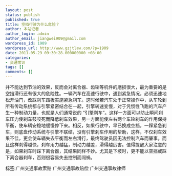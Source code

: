 ```yaml
---
layout: post
status: publish
published: true
title: 空挡行驶为什么危险？
author: 本站记者
author_login: admin
author_email: jiangwei909@gmail.com
wordpress_id: 1909
wordpress_url: http://www.gzjtlaw.com/?p=1909
date: 2011-05-29 09:30:28.000000000 +08:00
categories:
- 交通常识
tags: []
comments: []
---
```

并不能达到节油的效果，反而会对离合器、齿轮等机件的磨损很大，最为重要的是空挡滑行还有很大的危险性。一辆汽车在高速行驶中，遇到紧急情况，必须迅速地松开油门，改踩刹车踏板实施紧急刹车。这时候若汽车处于正常操作中，从车轮到所有传动系统都与引擎紧密结合在一起，引擎转速变慢，对于凭惯性飞跑的汽车产生一种制动力量，也就是人们通常说的 &ldquo;引擎刹车&rdquo;。这样一方面可以防止瞬间刹车压力使刹车鼓咬死而降低刹车效果，另一方面能使左右两个车轮刹车的作用保持平衡，使车辆安稳地缓慢停下来。相反，如果行驶中，早已换成空挡，一踩紧急刹车，则底盘传动系统与引擎不联结，没有引擎刹车作用的帮助，这样，不仅刹车效果不佳，更会使车辆失去平衡而左右滑行，最终驾驶员因无法控制汽车而肇事。而且这样刹得越快，刹车用力越猛，制动力越差，滑得越厉害。值得提醒大家注意的是，如果刹车时踩下离合器，其结果同样不妙。尤其是下坡时，更不能以空挡或踩下离合器刹车，否则很容易失去控制而闯祸。标签:广州交通事故索赔 广州交通事故赔偿 广州交通事故律师
